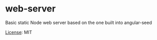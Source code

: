 web-server
==========

Basic static Node web server based on the one built into angular-seed

[License](LICENSE): MIT
